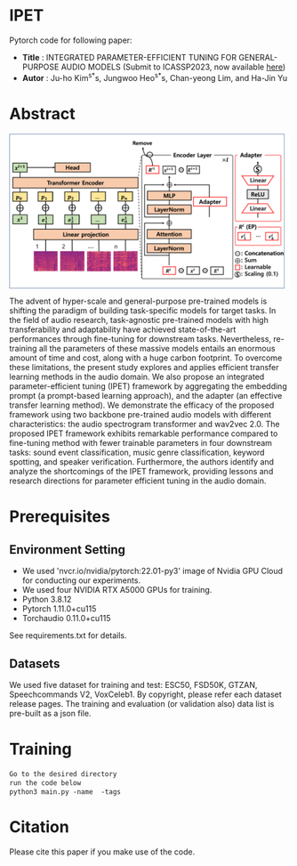 # IPET

Pytorch code for following paper:

* **Title** : INTEGRATED PARAMETER-EFFICIENT TUNING FOR GENERAL-PURPOSE AUDIO MODELS (Submit to ICASSP2023, now available [here](  )) 
* **Autor** : Ju-ho Kim<sup>s*</sup>s, Jungwoo Heo<sup>s*</sup>s, Chan-yeong Lim, and Ha-Jin Yu

# Abstract
<img align="middle" width="2000" src="https://github.com/wngh1187/IPET/blob/main/overall.png">

The advent of hyper-scale and general-purpose pre-trained models is shifting the paradigm of building task-specific models for target tasks. 
In the field of audio research, task-agnostic pre-trained models with high transferability and adaptability have achieved state-of-the-art performances through fine-tuning for downstream tasks. 
Nevertheless, re-training all the parameters of these massive models entails an enormous amount of time and cost, along with a huge carbon footprint. 
To overcome these limitations, the present study explores and applies efficient transfer learning methods in the audio domain. 
We also propose an integrated parameter-efficient tuning (IPET) framework by aggregating the embedding prompt (a prompt-based learning approach), and the adapter (an effective transfer learning method). 
We demonstrate the efficacy of the proposed framework using two backbone pre-trained audio models with different characteristics: the audio spectrogram transformer and wav2vec 2.0. 
The proposed IPET framework exhibits remarkable performance compared to fine-tuning method with fewer trainable parameters in four downstream tasks: sound event classification, music genre classification, keyword spotting, and speaker verification. 
Furthermore, the authors identify and analyze the shortcomings of the IPET framework, providing lessons and research directions for parameter efficient tuning in the audio domain.

# Prerequisites

## Environment Setting
* We used 'nvcr.io/nvidia/pytorch:22.01-py3' image of Nvidia GPU Cloud for conducting our experiments. 
* We used four NVIDIA RTX A5000 GPUs for training. 
* Python 3.8.12
* Pytorch 1.11.0+cu115
* Torchaudio 0.11.0+cu115

See requirements.txt for details.

## Datasets

We used five dataset for training and test: ESC50, FSD50K, GTZAN, Speechcommands V2, VoxCeleb1. 
By copyright, please refer each dataset release pages. 
The training and evaluation (or validation also) data list is pre-built as a json file. 

# Training

```
Go to the desired directory
run the code below
python3 main.py -name  -tags 
```


# Citation
Please cite this paper if you make use of the code. 

```

```
